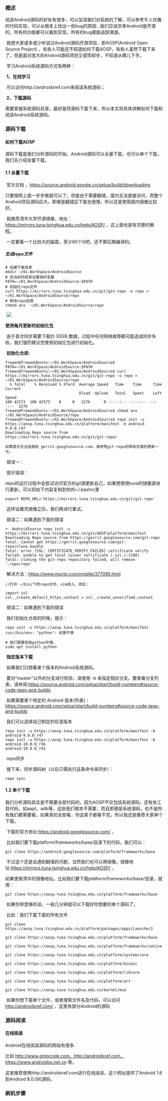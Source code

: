 ### 概述
​		阅读Android源码的好处有很多，可以加深我们对系统的了解，可以参考牛人优雅的代码实现，可以从根本上找出一些bug的原因...我们应该庆幸Android是开源的，所有的功能都可以看到实现，所有的bug都能追踪溯源。

​		我想大家或多或少听说过Android源码开源项目，即AOSP(Android Open Source Project) ，有些人可能还不知道如何下载AOSP，有些人虽然下载下来了，但是面对庞大的Android源码项目又望而却步，不知道从哪儿下手。

​		学习Android系统源码方式有两种：

​		**1、在线学习**

​		可以访问http://androidxref.com来阅读系统源码；

​		**2、下载源码**

​		需要掌握系统源码目录，最好是将源码下载下来，所以本文将具体讲解如何下载和阅读Android系统源码。

### 源码下载

#### 如何下载AOSP

​		源码下载是我们分析源码的开始，Android源码可以全量下载，也可以单个下载，我们先介绍全量下载。

#### 1.1 全量下载

​		官方文档 ，https://source.android.google.cn/setup/build/downloading

​		只要按照上面一步步做就可以了，但是由于需要翻墙，国内无法直接访问，而整个Android项目源码巨大，即便是翻墙后下载也很慢，所以还是使用国内镜像比较好。

​		我推荐清华大学开源镜像，地址：https://mirrors.tuna.tsinghua.edu.cn/help/AOSP/ ，这上面也是有完整的教程。

​		一定要备一个比较大的磁盘，至少60个G吧，还不算后期编译的。

##### 		生成repo文件

```shell
# 创建下载目录
mkdir ~/01.WorkSpace/AndroidSource   
# 将当前的目录设置临时变量
PATH=~/01.WorkSpace/AndroidSource:$PATH
# 初始化repo文件
curl https://mirrors.tuna.tsinghua.edu.cn/git/git-repo -o repo > ~/01.WorkSpace/AndroidSource/repo
# 修改repo权限
chmod a+x  ~/01.WorkSpace/AndroidSource/repo
```
​		![](https://gitee.com/frewen1225/ImageUploader/raw/master/img/20210211090241.png)





**使用每月更新的初始化包**

​		由于首次同步需要下载约 30GB 数据，过程中任何网络故障都可能造成同步失败，我们强烈建议您使用初始化包进行初始化。


​		**初始化仓库:**

```
frewen@frewenUbuntu:~/01.WorkSpace/AndroidSource$ PATH=~/01.WorkSpace/AndroidSource:$PATH
frewen@frewenUbuntu:~/01.WorkSpace/AndroidSource$ curl https://mirrors.tuna.tsinghua.edu.cn/git/git-repo -o repo > ~/01.WorkSpace/AndroidSource/repo
  % Total    % Received % Xferd  Average Speed   Time    Time     Time  Current
                                 Dload  Upload   Total   Spent    Left  Speed
100 42573  100 42573    0     0   227k      0 --:--:-- --:--:-- --:--:--  227k
frewen@frewenUbuntu:~/01.WorkSpace/AndroidSource$ chmod a+x  ~/01.WorkSpace/AndroidSource/repo
frewen@frewenUbuntu:~/01.WorkSpace/AndroidSource$ repo init -u https://aosp.tuna.tsinghua.edu.cn/platform/manifest -b android-9.0.0_r47
Downloading Repo source from https://mirrors.tuna.tsinghua.edu.cn/git/git-repo/

```
    如果提示无法连接到 gerrit.googlesource.com，请参照git-repo的帮助页面的更新一节。
​		错误一：

​		提示错误：

​		repo的运行过程中会尝试访问官方的git源更新自己，如果想使用tuna的镜像源进行更新，可以将如下内容复制到你的~/.bashrc里

```
export REPO_URL='https://mirrors.tuna.tsinghua.edu.cn/git/git-repo'
```
​		这样设置完镜像之后，我们再进行重试。

​		错误二：如果遇到下面的错误


```
➜  AndroidSource repo init -u https://mirrors.tuna.tsinghua.edu.cn/git/AOSP/platform/manifest
Downloading Repo source from https://gerrit.googlesource.com/git-repo
fatal: Cannot get https://gerrit.googlesource.com/git-repo/clone.bundle
fatal: error [SSL: CERTIFICATE_VERIFY_FAILED] certificate verify failed: unable to get local issuer certificate (_ssl.c:1108)
fatal: cloning the git-repo repository failed, will remove '.repo/repo'
```


​		解决方法：https://www.mscto.com/mobile/377095.html

```
//打开 ~/bin/下的repo文件，vim进入。添加：

import ssl
ssl._create_default_https_context = ssl._create_unverified_context
```

​		错误二：如果遇到下面的错误

​		我们初始化仓库的时候，提示：

```shell
repo init -u https://aosp.tuna.tsinghua.edu.cn/platform/manifest
/usr/bin/env: "python": 权限不够

# 我们需要安装python环境。
sudo apt install python
```


​		**指定版本下载**		

​		如果我们只想看某个版本的Android系统源码。

​		要对“master”以外的分支进行校验，请使用 -b 来指定相应分支。要查看分支列表，请参阅:https://source.android.com/setup/start/build-numbers#source-code-tags-and-builds


​		如果需要某个特定的 Android 版本(列表)：https://source.android.com/setup/start/build-numbers#source-code-tags-and-builds

​		我们可以选择自己制定的任意版本
```
repo init -u https://aosp.tuna.tsinghua.edu.cn/platform/manifest -b android-9.0.0_r47
repo init -u https://aosp.tuna.tsinghua.edu.cn/platform/manifest -b android-10.0.0_r36
android-10.0.0_r41
```
​		repo同步		

​		接下来，同步源码树（以后只需执行这条命令来同步）：

```
repo sync
```



#### 	1.2 单个下载

​		我们分析源码其实是不需要全部代码的，因为AOSP不仅包括系统源码，还有些工具代码，如aapt，adb等，这些我们根本不需要，而且即便是系统源码，也不是所有我们都需要看，如果真的全部看，你这辈子都看不完，所以我还是推荐大家单个下载。

​		下载的官方地址:https://android.googlesource.com/ ，

​		比如我们要下载platform/frameworks/base/目录下的代码，我们可以：

```
git clone https://android.googlesource.com/platform/frameworks/base 
```

​		不过这个还是会遇到翻墙的问题，当然我们也可以用镜像。镜像地址:https://mirrors.tuna.tsinghua.edu.cn/help/AOSP/ ，

如果使用清华的镜像地址。比如我们要下载platform/frameworks/base/目录，就用：

```
git clone https://aosp.tuna.tsinghua.edu.cn/platform/frameworks/base
```

​		如果你带宽够的话，一般几分钟就可以下载好你想要的单个源码了。

​		比如：我们下载下面的所有文件

```
git clone https://aosp.tuna.tsinghua.edu.cn/platform/packages/apps/Launcher2

git clone https://aosp.tuna.tsinghua.edu.cn/platform/frameworks/base

git clone https://aosp.tuna.tsinghua.edu.cn/platform/frameworks/native

git clone https://aosp.tuna.tsinghua.edu.cn/platform/system/core

git clone https://aosp.tuna.tsinghua.edu.cn/platform/bionic

git clone https://aosp.tuna.tsinghua.edu.cn/platform/libcore

git clone https://aosp.tuna.tsinghua.edu.cn/platform/art

git clone https://aosp.tuna.tsinghua.edu.cn/kernel/msm
```

​		如果你想下载单个文件，或者搜索文件名及代码，可以访问 http://androidxref.com/ ，这里有部分Android的源码



### 源码阅读

#### 在线阅读

Android在线阅读源码的网站有很多.

比如 http://www.grepcode.com、http://androidxref.com、https://www.androidos.net.cn 等，

这里推荐使用http://androidxref.com进行在线阅读，这个网址提供了Android 1.6到Android 8.0.0的源码，


### 刷机步骤